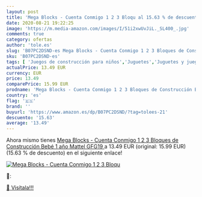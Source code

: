 ```yaml
---
layout: post
title: 'Mega Blocks - Cuenta Conmigo 1 2 3 Bloqu al 15.63 % de descuento'
date: 2020-08-21 19:22:25
image: 'https://m.media-amazon.com/images/I/51i2xwUvJiL._SL400_.jpg'
comments: true
category: ofertas
author: 'tole.es'
slug: 'B07PC2DSND-es Mega Blocks - Cuenta Conmigo 1 2 3 Bloques de Construcción...'
sku: 'B07PC2DSND-es'
tags: [ 'Juegos de construcción para niños','Juguetes','Juguetes y juegos','mattel', ]
actualPrice: 13.49 EUR
currency: EUR
price: 13.49
comparePrice: 15.99 EUR
prodname: 'Mega Blocks - Cuenta Conmigo 1 2 3 Bloques de Construcción Bebé 1 año   Mattel GFG19 '
country: 'es'
flag: '🇪🇸'
brand: ''
buyurl: 'https://www.amazon.es/dp/B07PC2DSND/?tag=tolees-21'
descuento: '15.63'
average: '13.49'
---
```


Ahora mismo tienes [Mega Blocks - Cuenta Conmigo 1 2 3 Bloques de Construcción Bebé 1 año   Mattel GFG19 ](https://www.amazon.es/dp/B07PC2DSND/?tag=tolees-21) a 13.49 EUR (original: 15.99 EUR) (15.63 %  de descuento) en el siguiente enlace!

[![Mega Blocks - Cuenta Conmigo 1 2 3 Bloqu](https://m.media-amazon.com/images/I/51i2xwUvJiL._SL400_.jpg)](https://www.amazon.es/dp/B07PC2DSND/?tag=tolees-21)

🔎:


[🛒 Visítala!!!](https://www.amazon.es/dp/B07PC2DSND/?tag=tolees-21)
